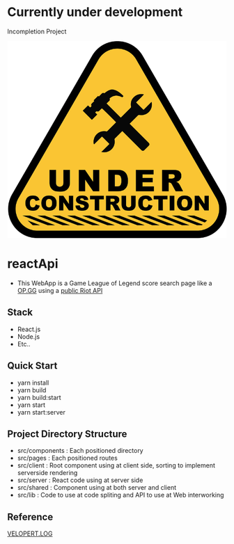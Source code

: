 <h1>Currently under development</h1>

Incompletion Project

![1](./images/under.png)


# reactApi
* This WebApp is a Game League of Legend score search page like a <a href="http://op.gg">OP.GG</a> using a <a href="https://developer.riotgames.com/">public Riot API</a>

## Stack
* React.js
* Node.js
* Etc..

## Quick Start
* yarn install
* yarn build
* yarn build:start
* yarn start
* yarn start:server

## Project Directory Structure
* src/components : Each positioned directory
* src/pages : Each positioned routes
* src/client : Root component using at client side, sorting to implement serverside rendering
* src/server : React code using at server side
* src/shared : Component using at both server and client
* src/lib : Code to use at code spliting and API to use at Web interworking


## Reference
<a href="https://velopert.com/">VELOPERT.LOG</a>
